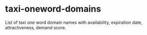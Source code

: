 # taxi-oneword-domains
List of taxi one word domain names with availability, expiration date, attractiveness, demand score.
